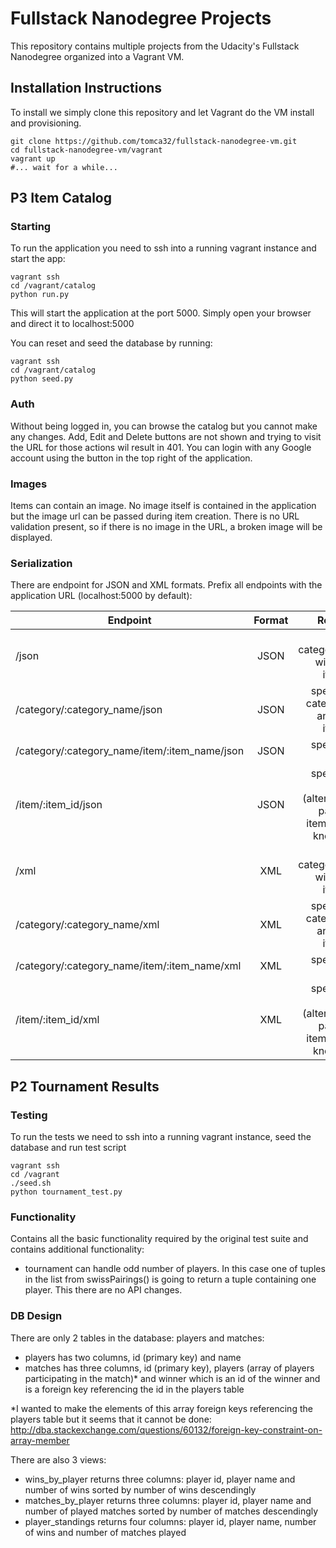 # Fullstack Nanodegree Projects

This repository contains multiple projects from the Udacity's Fullstack Nanodegree organized into a Vagrant VM.

## Installation Instructions

To install we simply clone this repository and let Vagrant do the VM install and provisioning.

```shell
git clone https://github.com/tomca32/fullstack-nanodegree-vm.git
cd fullstack-nanodegree-vm/vagrant
vagrant up
#... wait for a while...
```

## P3 Item Catalog

### Starting

To run the application you need to ssh into a running vagrant instance and start the app:

```shell
vagrant ssh
cd /vagrant/catalog
python run.py
```

This will start the application at the port 5000. Simply open your browser and direct it to localhost:5000

You can reset and seed the database by running:

```shell
vagrant ssh
cd /vagrant/catalog
python seed.py
```

### Auth

Without being logged in, you can browse the catalog but you cannot make any changes. Add, Edit and Delete buttons are not shown and trying to visit the URL for those actions wil result in 401. You can login with any Google account using the button in the top right of the application.

### Images

Items can contain an image. No image itself is contained in the application but the image url can be passed during item creation. There is no URL validation present, so if there is no image in the URL, a broken image will be displayed.

### Serialization

There are endpoint for JSON and XML formats. Prefix all endpoints with the application URL (localhost:5000 by default):

| Endpoint        | Format           | Result  |
| ------------- |:-------------:| -----:|
| /json      | JSON | All categories with all items |
| /category/:category_name/json      | JSON      |   specific category and its items |
| /category/:category_name/item/:item_name/json | JSON      |    specific item  |
| /item/:item_id/json | JSON      |    specific item (alternate path if item id is known) |
| /xml      | XML | All categories with all items |
| /category/:category_name/xml      | XML      |   specific category and its items |
| /category/:category_name/item/:item_name/xml | XML      |    specific item  |
| /item/:item_id/xml | XML      |    specific item (alternate path if item id is known) |


## P2 Tournament Results

### Testing

To run the tests we need to ssh into a running vagrant instance, seed the database and run test script

```shell
vagrant ssh
cd /vagrant
./seed.sh
python tournament_test.py
```

### Functionality

Contains all the basic functionality required by the original test suite and contains additional functionality:

- tournament can handle odd number of players. In this case one of tuples in the list from swissPairings() is going to return a tuple containing one player. This there are no API changes.

### DB Design

There are only 2 tables in the database: players and matches:

- players has two columns, id (primary key) and name
- matches has three columns, id (primary key), players (array of players participating in the match)* and winner which is an id of the winner and is a foreign key referencing the id in the players table

*I wanted to make the elements of this array foreign keys referencing the players table but it seems that it cannot be done: http://dba.stackexchange.com/questions/60132/foreign-key-constraint-on-array-member

There are also 3 views:

- wins_by_player returns three columns: player id, player name and number of wins sorted by number of wins descendingly
- matches_by_player returns three columns: player id, player name and number of played matches sorted by number of matches descendingly
- player_standings returns four columns: player id, player name, number of wins and number of matches played